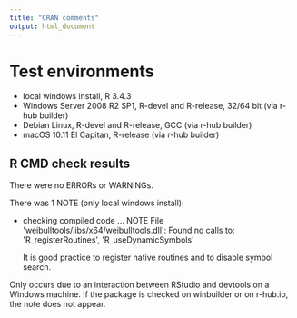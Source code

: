 ```yaml
---
title: "CRAN comments"
output: html_document
---
```


# Test environments

* local windows install, R 3.4.3
* Windows Server 2008 R2 SP1, R-devel and R-release, 32/64 bit (via r-hub builder)
* Debian Linux, R-devel and R-release, GCC (via r-hub builder)
* macOS 10.11 El Capitan, R-release (via r-hub builder)

## R CMD check results

There were no ERRORs or WARNINGs.

There was 1 NOTE (only local windows install):

* checking compiled code ... NOTE
  File 'weibulltools/libs/x64/weibulltools.dll':
  Found no calls to: 'R_registerRoutines', 'R_useDynamicSymbols'

  It is good practice to register native routines and to disable symbol
  search.
  
Only occurs due to an interaction between RStudio and devtools on a Windows machine.
If the package is checked on winbuilder or on r-hub.io, the note does not appear.

